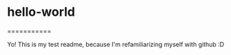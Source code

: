 # hello-world
===========

Yo! This is my test readme, because I'm refamiliarizing myself with github :D
